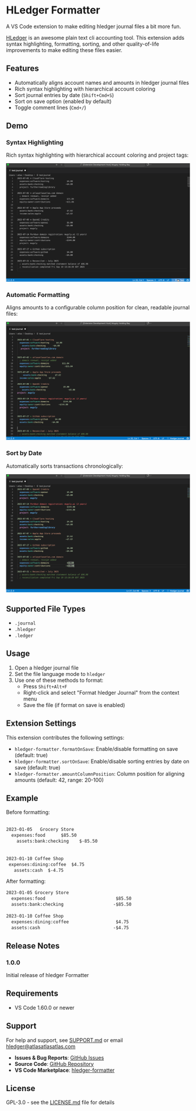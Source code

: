 # HLedger Formatter

A VS Code extension to make editing hledger journal files a bit more fun.

[HLedger](https://hledger.org/) is an awesome plain text cli accounting tool. This extension adds syntax highlighting, formatting, sorting, and other quality-of-life improvements to make editing these files easier.

## Features

- Automatically aligns account names and amounts in hledger journal files
- Rich syntax highlighting with hierarchical account coloring
- Sort journal entries by date (`Shift+Cmd+S`)
- Sort on save option (enabled by default)
- Toggle comment lines (`Cmd+/`)

## Demo

### Syntax Highlighting
Rich syntax highlighting with hierarchical account coloring and project tags:

![Syntax Demo](images/syntax-demo.gif)

### Automatic Formatting
Aligns amounts to a configurable column position for clean, readable journal files:

![Format Demo](images/format-demo.gif)

### Sort by Date
Automatically sorts transactions chronologically:

![Sort Demo](images/sort-demo.gif)

## Supported File Types

- `.journal`
- `.hledger`
- `.ledger`

## Usage

1. Open a hledger journal file
2. Set the file language mode to `hledger`
2. Use one of these methods to format:
   - Press `Shift+Alt+F`
   - Right-click and select "Format hledger Journal" from the context menu
   - Save the file (if format on save is enabled)

## Extension Settings

This extension contributes the following settings:

* `hledger-formatter.formatOnSave`: Enable/disable formatting on save (default: true)
* `hledger-formatter.sortOnSave`: Enable/disable sorting entries by date on save (default: true)
* `hledger-formatter.amountColumnPosition`: Column position for aligning amounts (default: 42, range: 20-100)

## Example

Before formatting:

```

2023-01-05   Grocery Store
  expenses:food      $85.50
    assets:bank:checking    $-85.50


2023-01-10 Coffee Shop
 expenses:dining:coffee  $4.75
   assets:cash  $-4.75
```

After formatting:

```
2023-01-05 Grocery Store
  expenses:food                           $85.50
  assets:bank:checking                   -$85.50

2023-01-10 Coffee Shop
  expenses:dining:coffee                  $4.75
  assets:cash                            -$4.75
```

## Release Notes

### 1.0.0

Initial release of hledger Formatter

## Requirements

- VS Code 1.60.0 or newer

## Support

For help and support, see [SUPPORT.md](SUPPORT.md) or email hledger@atlasatlasatlas.com

- **Issues & Bug Reports**: [GitHub Issues](https://github.com/iiAtlas/hledger-formatter/issues)
- **Source Code**: [GitHub Repository](https://github.com/iiAtlas/hledger-formatter)
- **VS Code Marketplace**: [hledger-formatter](https://marketplace.visualstudio.com/items?itemName=iiAtlas.hledger-formatter)

## License

GPL-3.0 - see the [LICENSE.md](LICENSE.md) file for details
